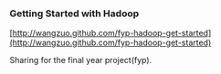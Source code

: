### Getting Started with Hadoop
[http://wangzuo.github.com/fyp-hadoop-get-started](http://wangzuo.github.com/fyp-hadoop-get-started)

Sharing for the final year project(fyp).
